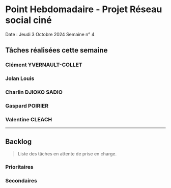 # Point Hebdomadaire - Projet Réseau social ciné

Date : Jeudi 3 Octobre 2024
Semaine n° 4

## Tâches réalisées cette semaine


### Clément YVERNAULT-COLLET

### Jolan Louis

### Charlin DJIOKO SADIO

### Gaspard POIRIER


### Valentine CLEACH
---

## Backlog

> Liste des tâches en attente de prise en charge.

### Prioritaires

### Secondaires
